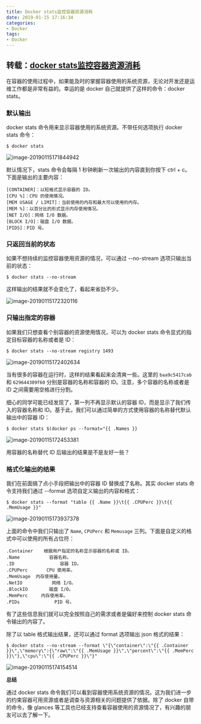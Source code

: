 ```yaml
---
title: Docker stats监控容器资源消耗
date: 2019-01-15 17:16:34
categories:
- Docker
tags:
- Docker
---
```


## 转载：[docker stats监控容器资源消耗](https://blog.csdn.net/hu_jinghui/article/details/80198492)

在容器的使用过程中，如果能及时的掌握容器使用的系统资源，无论对开发还是运维工作都是非常有益的。幸运的是 docker 自己就提供了这样的命令：docker stats。

<!--more-->

### 默认输出

docker stats 命令用来显示容器使用的系统资源。不带任何选项执行 docker stats 命令：

```
$ docker stats
```

![image-20190115171844942](https://ws2.sinaimg.cn/large/006tNc79gy1fz7e3d8j4uj30s70cn41l.jpg)

默认情况下，stats 命令会每隔 1 秒钟刷新一次输出的内容直到你按下 ctrl + c。下面是输出的主要内容：

```
[CONTAINER]：以短格式显示容器的 ID。
[CPU %]：CPU 的使用情况。
[MEM USAGE / LIMIT]：当前使用的内存和最大可以使用的内存。
[MEM %]：以百分比的形式显示内存使用情况。
[NET I/O]：网络 I/O 数据。
[BLOCK I/O]：磁盘 I/O 数据。 
[PIDS]：PID 号。
```



### 只返回当前的状态

如果不想持续的监控容器使用资源的情况，可以通过 --no-stream 选项只输出当前的状态：

`$ docker stats --no-stream`

这样输出的结果就不会变化了，看起来省劲不少。

![image-20190115172320116](https://ws1.sinaimg.cn/large/006tNc79gy1fz7e82q348j30ss06l401.jpg)

### 只输出指定的容器

如果我们只想查看个别容器的资源使用情况，可以为 docker stats 命令显式的指定目标容器的名称或者是 ID：

`$ docker stats --no-stream registry 1493`

![image-20190115172402634](https://ws2.sinaimg.cn/large/006tNc79gy1fz7e8thgwcj30sm02bdg8.jpg)

当有很多的容器在运行时，这样的结果看起来会清爽一些。这里的 `baa9c5417cab` 和 `629644309f60` 分别是容器的名称和容器的 ID。注意，多个容器的名称或者是 ID 之间需要用空格进行分割。

细心的同学可能已经发现了，第一列不再显示默认的容器 ID，而是显示了我们传入的容器名称和 ID。基于此，我们可以通过简单的方式使用容器的名称替代默认输出中的容器 ID：

```
$ docker stats $(docker ps --format="{{ .Names }}
```

![image-20190115172453381](https://ws1.sinaimg.cn/large/006tNc79gy1fz7e9pbqybj31e704qjsm.jpg)

用容器的名称替代 ID 后输出的结果是不是友好一些？

### 格式化输出的结果

我们在前面搞了点小手段把输出中的容器 ID 替换成了名称。其实 docker stats 命令支持我们通过 --format 选项自定义输出的内容和格式：

```
$ docker stats --format "table {{ .Name }}\t{{ .CPUPerc }}\t{{ .MemUsage }}"
```

![image-20190115173937378](https://ws2.sinaimg.cn/large/006tNc79gy1fz7ep0fozvj30zh03qdh3.jpg)

上面的命令中我们只输出了 `Name`, `CPUPerc` 和 `Memusage` 三列。下面是自定义的格式中可以使用的所有占位符：

```
.Container    根据用户指定的名称显示容器的名称或 ID。
.Name           容器名称。
.ID                 容器 ID。
.CPUPerc       CPU 使用率。
.MemUsage  内存使用量。
.NetIO           网络 I/O。       
.BlockIO        磁盘 I/O。
.MemPerc     内存使用率。
.PIDs             PID 号。
```

有了这些信息我们就可以完全按照自己的需求或者是偏好来控制 docker stats 命令输出的内容了。

除了以 table 格式输出结果，还可以通过 format 选项输出 json 格式的结果：

```
$ docker stats --no-stream --format \"{\"container\":\"{{ .Container }}\",\"memory\":{\"raw\":\"{{ .MemUsage }}\",\"percent\":\"{{ .MemPerc }}\"},\"cpu\":\"{{ .CPUPerc }}\"}"
```

![image-20190115174154514](https://ws3.sinaimg.cn/large/006tNc79gy1fz7erem25yj317h033dgz.jpg)

**总结**

通过 docker stats 命令我们可以看到容器使用系统资源的情况。这为我们进一步的约束容器可用资源或者是调查与资源相关的问题提供了依据。除了 docker 自带的命令，像 glances 等工具也已经支持查看容器使用的资源情况了，有兴趣的朋友可以去了解一下。